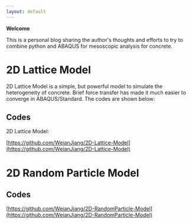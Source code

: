 ```yaml
---
layout: default
---
```


**Welcome**

This is a personal blog sharing the author's thoughts and efforts to try to combine python and ABAQUS for mesoscopic analysis for concrete.

# 2D Lattice Model

2D Lattice Model is a simple, but powerful model to simulate the heterogeneity of concrete. Brief force transfer has made it much easier to converge in ABAQUS/Standard. The codes are shown below:

## Codes

2D Lattice Model:

[https://github.com/WeianJiang/2D-Lattice-Model](https://github.com/WeianJiang/2D-Lattice-Model)



# 2D Random Particle Model

## Codes

[https://github.com/WeianJiang/2D-RandomParticle-Model](https://github.com/WeianJiang/2D-RandomParticle-Model)

